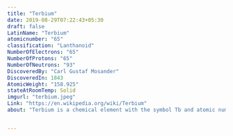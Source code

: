 ```yaml
---
title: "Terbium"
date: 2019-08-29T07:22:43+05:30
draft: false
LatinName: "Terbium"
atomicnumber: "65"
classification: "Lanthanoid"
NumberOfElectrons: "65"
NumberOfProtons: "65"
NumberOfNeutrons: "93" 
DiscoveredBy: "Carl Gustaf Mosander" 
DiscoveredIn: 1843
AtomicWeight: "158.925"
stateAtRoomTemp: Solid
imgurl: "terbium.jpeg"
Link: "https://en.wikipedia.org/wiki/Terbium"
about: "Terbium is a chemical element with the symbol Tb and atomic number 65. It is a silvery-white, rare earth metal that is malleable, ductile, and soft enough to be cut with a knife. The ninth member of the lanthanide series, terbium is a fairly electropositive metal that reacts with water, evolving hydrogen gas. Terbium is never found in nature as a free element, but it is contained in many minerals, including cerite, gadolinite, monazite, xenotime, and euxenite."


---
```


